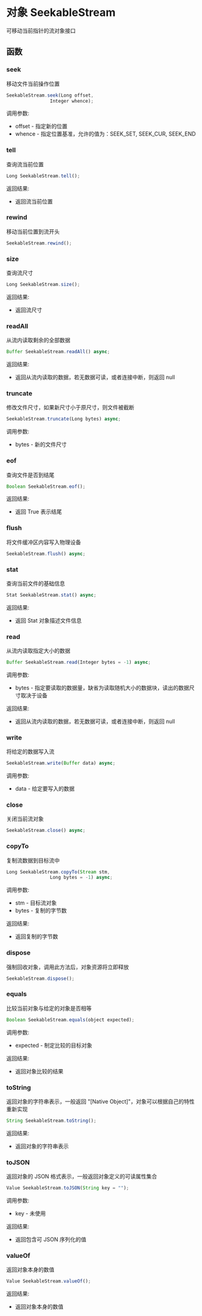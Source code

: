# 对象 SeekableStream
可移动当前指针的流对象接口

## 函数
        
### seek
移动文件当前操作位置
```JavaScript
SeekableStream.seek(Long offset,
                Integer whence);
```

调用参数:
* offset - 指定新的位置
* whence - 指定位置基准，允许的值为：SEEK_SET, SEEK_CUR, SEEK_END

### tell
查询流当前位置
```JavaScript
Long SeekableStream.tell();
```

返回结果:
* 返回流当前位置

### rewind
移动当前位置到流开头
```JavaScript
SeekableStream.rewind();
```

### size
查询流尺寸
```JavaScript
Long SeekableStream.size();
```

返回结果:
* 返回流尺寸

### readAll
从流内读取剩余的全部数据
```JavaScript
Buffer SeekableStream.readAll() async;
```

返回结果:
* 返回从流内读取的数据，若无数据可读，或者连接中断，则返回 null

### truncate
修改文件尺寸，如果新尺寸小于原尺寸，则文件被截断
```JavaScript
SeekableStream.truncate(Long bytes) async;
```

调用参数:
* bytes - 新的文件尺寸

### eof
查询文件是否到结尾
```JavaScript
Boolean SeekableStream.eof();
```

返回结果:
* 返回 True 表示结尾

### flush
将文件缓冲区内容写入物理设备
```JavaScript
SeekableStream.flush() async;
```

### stat
查询当前文件的基础信息
```JavaScript
Stat SeekableStream.stat() async;
```

返回结果:
* 返回 Stat 对象描述文件信息

### read
从流内读取指定大小的数据
```JavaScript
Buffer SeekableStream.read(Integer bytes = -1) async;
```

调用参数:
* bytes - 指定要读取的数据量，缺省为读取随机大小的数据块，读出的数据尺寸取决于设备

返回结果:
* 返回从流内读取的数据，若无数据可读，或者连接中断，则返回 null

### write
将给定的数据写入流
```JavaScript
SeekableStream.write(Buffer data) async;
```

调用参数:
* data - 给定要写入的数据

### close
关闭当前流对象
```JavaScript
SeekableStream.close() async;
```

### copyTo
复制流数据到目标流中
```JavaScript
Long SeekableStream.copyTo(Stream stm,
                Long bytes = -1) async;
```

调用参数:
* stm - 目标流对象
* bytes - 复制的字节数

返回结果:
* 返回复制的字节数

### dispose
强制回收对象，调用此方法后，对象资源将立即释放
```JavaScript
SeekableStream.dispose();
```

### equals
比较当前对象与给定的对象是否相等
```JavaScript
Boolean SeekableStream.equals(object expected);
```

调用参数:
* expected - 制定比较的目标对象

返回结果:
* 返回对象比较的结果

### toString
返回对象的字符串表示，一般返回 "[Native Object]"，对象可以根据自己的特性重新实现
```JavaScript
String SeekableStream.toString();
```

返回结果:
* 返回对象的字符串表示

### toJSON
返回对象的 JSON 格式表示，一般返回对象定义的可读属性集合
```JavaScript
Value SeekableStream.toJSON(String key = "");
```

调用参数:
* key - 未使用

返回结果:
* 返回包含可 JSON 序列化的值

### valueOf
返回对象本身的数值
```JavaScript
Value SeekableStream.valueOf();
```

返回结果:
* 返回对象本身的数值

